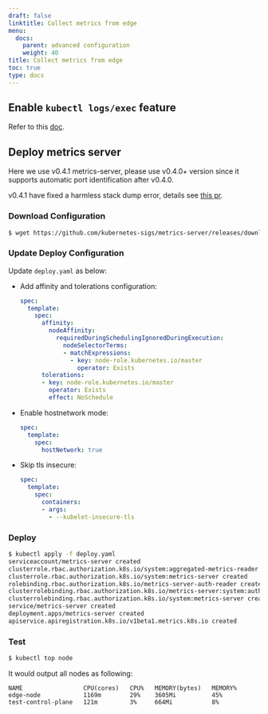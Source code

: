```yaml
---
draft: false
linktitle: Collect metrics from edge 
menu:
  docs:
    parent: advanced configuration
    weight: 40 
title: Collect metrics from edge 
toc: true
type: docs
---
```


## Enable `kubectl logs/exec` feature

Refer to this [doc](./debug).


## Deploy metrics server

Here we use v0.4.1 metrics-server, please use v0.4.0+ version since it supports automatic port identification after v0.4.0.

v0.4.1 have fixed a harmless stack dump error, details see [this pr](https://github.com/kubernetes-sigs/metrics-server/pull/634).

### Download Configuration

```bash
$ wget https://github.com/kubernetes-sigs/metrics-server/releases/download/v0.4.0/components.yaml -O deploy.yaml
```

### Update Deploy Configuration

Update `deploy.yaml` as below:

- Add affinity and tolerations configuration:

    ```yaml
    spec:
      template:
        spec:
          affinity:
            nodeAffinity:
              requiredDuringSchedulingIgnoredDuringExecution:
                nodeSelectorTerms:
                - matchExpressions:
                  - key: node-role.kubernetes.io/master
                    operator: Exists
          tolerations:
          - key: node-role.kubernetes.io/master
            operator: Exists
            effect: NoSchedule
    ```

- Enable hostnetwork mode:

    ```yaml
    spec:
      template:
        spec:
          hostNetwork: true
    ```

- Skip tls insecure:

    ```yaml
    spec:
      template:
        spec:
          containers:
          - args:
            - --kubelet-insecure-tls
    ```

### Deploy

```bash
$ kubectl apply -f deploy.yaml
serviceaccount/metrics-server created
clusterrole.rbac.authorization.k8s.io/system:aggregated-metrics-reader created
clusterrole.rbac.authorization.k8s.io/system:metrics-server created
rolebinding.rbac.authorization.k8s.io/metrics-server-auth-reader created
clusterrolebinding.rbac.authorization.k8s.io/metrics-server:system:auth-delegator created
clusterrolebinding.rbac.authorization.k8s.io/system:metrics-server created
service/metrics-server created
deployment.apps/metrics-server created
apiservice.apiregistration.k8s.io/v1beta1.metrics.k8s.io created
```

### Test

```bash
$ kubectl top node
```

It would output all nodes as following:
```
NAME                 CPU(cores)   CPU%   MEMORY(bytes)   MEMORY%
edge-node            1169m        29%    3605Mi          45%
test-control-plane   121m         3%     664Mi           8%
```
